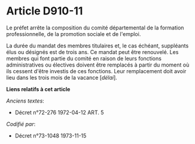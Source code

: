 # Article D910-11

Le préfet arrête la composition du comité départemental de la formation professionnelle, de la promotion sociale et de
l'emploi.

La durée du mandat des membres titulaires et, le cas échéant, suppléants élus ou désignés est de trois ans. Ce mandat peut
être renouvelé. Les membres qui font partie du comité en raison de leurs fonctions administratives ou électives doivent être
remplacés à partir du moment où ils cessent d'être investis de ces fonctions. Leur remplacement doit avoir lieu dans les
trois mois de la vacance [*délai*].

**Liens relatifs à cet article**

_Anciens textes_:

  - Décret n°72-276 1972-04-12 ART. 5

_Codifié par_:

  - Décret n°73-1048 1973-11-15
